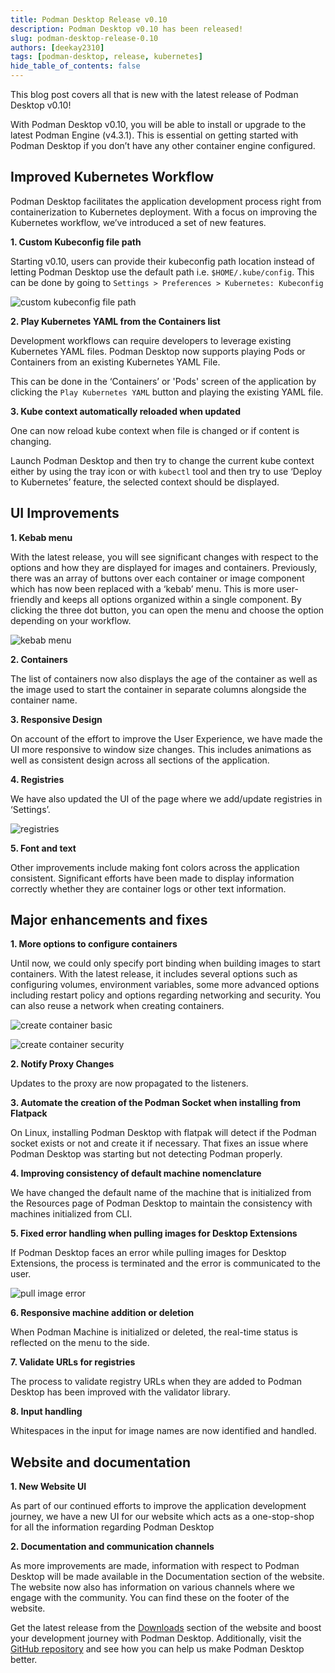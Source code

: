 ```yaml
---
title: Podman Desktop Release v0.10
description: Podman Desktop v0.10 has been released!
slug: podman-desktop-release-0.10
authors: [deekay2310]
tags: [podman-desktop, release, kubernetes]
hide_table_of_contents: false
---
```


This blog post covers all that is new with the latest release of Podman Desktop v0.10!

With Podman Desktop v0.10, you will be able to install or upgrade to the latest Podman Engine (v4.3.1). This is essential on getting started with Podman Desktop if you don’t have any other container engine configured.

<!--truncate-->

## Improved Kubernetes Workflow
Podman Desktop facilitates the application development process right from containerization to Kubernetes deployment. With a focus on improving the Kubernetes workflow, we’ve introduced a set of new features.

**1. Custom Kubeconfig file path**

Starting v0.10, users can provide their kubeconfig path location instead of letting Podman Desktop use the default path i.e. `$HOME/.kube/config`. This can be done by going to `Settings > Preferences > Kubernetes: Kubeconfig`

![custom kubeconfig file path](img/podman-desktop-release-0.10/custom-kubeconfig.png)

**2. Play Kubernetes YAML from the Containers list**

Development workflows can require developers to leverage existing Kubernetes YAML files. Podman Desktop now supports playing Pods or Containers from an existing Kubernetes YAML File. 

This can be done in the ‘Containers’ or 'Pods' screen of the application by clicking the `Play Kubernetes YAML` button and playing the existing YAML file.

**3. Kube context automatically reloaded when updated**

One can now reload kube context when file is changed or if content is changing.

Launch Podman Desktop and then try to change the current kube context either by using the tray icon or with `kubectl` tool and then try to use ‘Deploy to Kubernetes’ feature, the selected context should be displayed.

## UI Improvements

**1. Kebab menu**

With the latest release, you will see significant changes with respect to the options and how they are displayed for images and containers. Previously, there was an array of buttons over each container or image component which has now been replaced with a ‘kebab’ menu. This is more user-friendly and keeps all options organized within a single component. By clicking the three dot button, you can open the menu and choose the option depending on your workflow.

![kebab menu](img/podman-desktop-release-0.10/kebab-menu.png)

**2. Containers**

The list of containers now also displays the age of the container as well as the image used to start the container in separate columns alongside the container name.

**3. Responsive Design**

On account of the effort to improve the User Experience, we have made the UI more responsive to window size changes. This includes animations as well as consistent design across all sections of the application.

**4. Registries**

We have also updated the UI of the page where we add/update registries in ‘Settings’.

![registries](img/podman-desktop-release-0.10/registries.png)

**5. Font and text**

Other improvements include making font colors across the application consistent. Significant efforts have been made to display information correctly whether they are container logs or other text information.

## Major enhancements and fixes

**1. More options to configure containers**

Until now, we could only specify port binding when building images to start containers. With the latest release, it includes several options such as configuring volumes, environment variables, some more advanced options including restart policy and options regarding networking and security. You can also reuse a network when creating containers.

![create container basic](img/podman-desktop-release-0.10/create-container-basic.png)

![create container security](img/podman-desktop-release-0.10/create-container-security.png)

**2. Notify Proxy Changes**

Updates to the proxy are now propagated to the listeners.

**3. Automate the creation of the  Podman Socket when installing from Flatpack**

On Linux, installing Podman Desktop with flatpak will detect if the Podman socket exists or not and create it if necessary. That fixes an issue where Podman Desktop was starting but not detecting Podman properly.

**4. Improving consistency of default machine nomenclature**

We have changed the default name of the machine that is initialized from the Resources page of Podman Desktop to maintain the consistency with machines initialized from CLI.

**5. Fixed error handling when pulling images for Desktop Extensions**

If Podman Desktop faces an error while pulling images for Desktop Extensions, the process is terminated and the error is communicated to the user.

![pull image error](img/podman-desktop-release-0.10/pull-image-error.png)

**6. Responsive machine addition or deletion**

When Podman Machine is initialized or deleted, the real-time status is reflected on the menu to the side.

**7. Validate URLs for registries**

The process to validate registry URLs when they are added to Podman Desktop has been improved with the validator library.

**8. Input handling**

Whitespaces in the input for image names are now identified and handled.

## Website and documentation

**1. New Website UI**

As part of our continued efforts to improve the application development journey, we have a new UI for our website which acts as a one-stop-shop for all the information regarding Podman Desktop

**2. Documentation and communication channels**

As more improvements are made, information with respect to Podman Desktop will be made available in the Documentation section of the website. The website now also has information on various channels where we engage with the community. You can find these on the footer of the website.

Get the latest release from the [Downloads](/downloads) section of the website and boost your development journey with Podman Desktop. Additionally, visit the [GitHub repository](https://github.com/containers/podman-desktop) and see how you can help us make Podman Desktop better. 
